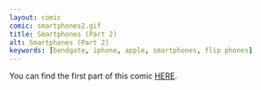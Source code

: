 ```yaml
---
layout: comic
comic: smartphones2.gif
title: Smartphones (Part 2)
alt: Smartphones (Part 2)
keywords: [bendgate, iphone, apple, smartphones, flip phones]
---
```


You can find the first part of this comic [HERE](http://lolnein.com/2013/08/28/smartphones/).